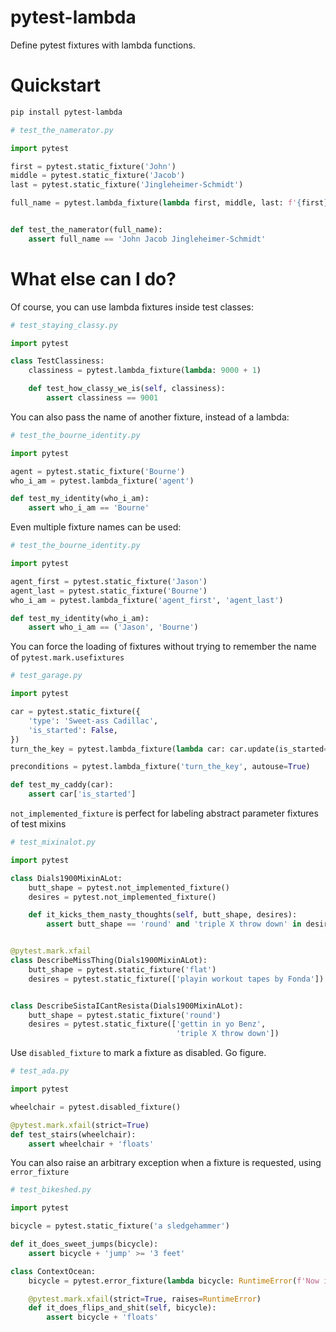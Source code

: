 # pytest-lambda

Define pytest fixtures with lambda functions.


# Quickstart

```bash
pip install pytest-lambda
```

```python
# test_the_namerator.py

import pytest

first = pytest.static_fixture('John')
middle = pytest.static_fixture('Jacob')
last = pytest.static_fixture('Jingleheimer-Schmidt')

full_name = pytest.lambda_fixture(lambda first, middle, last: f'{first} {middle} {last}')


def test_the_namerator(full_name):
    assert full_name == 'John Jacob Jingleheimer-Schmidt'
```


# What else can I do?

Of course, you can use lambda fixtures inside test classes:
```python
# test_staying_classy.py

import pytest

class TestClassiness:
    classiness = pytest.lambda_fixture(lambda: 9000 + 1)

    def test_how_classy_we_is(self, classiness):
        assert classiness == 9001
```

You can also pass the name of another fixture, instead of a lambda:
```python
# test_the_bourne_identity.py

import pytest

agent = pytest.static_fixture('Bourne')
who_i_am = pytest.lambda_fixture('agent')

def test_my_identity(who_i_am):
    assert who_i_am == 'Bourne'
```


Even multiple fixture names can be used:
```python
# test_the_bourne_identity.py

import pytest

agent_first = pytest.static_fixture('Jason')
agent_last = pytest.static_fixture('Bourne')
who_i_am = pytest.lambda_fixture('agent_first', 'agent_last')

def test_my_identity(who_i_am):
    assert who_i_am == ('Jason', 'Bourne')
```


You can force the loading of fixtures without trying to remember the name of `pytest.mark.usefixtures`
```python
# test_garage.py

import pytest

car = pytest.static_fixture({
    'type': 'Sweet-ass Cadillac',
    'is_started': False,
})
turn_the_key = pytest.lambda_fixture(lambda car: car.update(is_started=True))

preconditions = pytest.lambda_fixture('turn_the_key', autouse=True)

def test_my_caddy(car):
    assert car['is_started']
```


`not_implemented_fixture` is perfect for labeling abstract parameter fixtures of test mixins
```python
# test_mixinalot.py

import pytest

class Dials1900MixinALot:
    butt_shape = pytest.not_implemented_fixture()
    desires = pytest.not_implemented_fixture()

    def it_kicks_them_nasty_thoughts(self, butt_shape, desires):
        assert butt_shape == 'round' and 'triple X throw down' in desires


@pytest.mark.xfail
class DescribeMissThing(Dials1900MixinALot):
    butt_shape = pytest.static_fixture('flat')
    desires = pytest.static_fixture(['playin workout tapes by Fonda'])


class DescribeSistaICantResista(Dials1900MixinALot):
    butt_shape = pytest.static_fixture('round')
    desires = pytest.static_fixture(['gettin in yo Benz',
                                     'triple X throw down'])
```


Use `disabled_fixture` to mark a fixture as disabled. Go figure.
```python
# test_ada.py

import pytest

wheelchair = pytest.disabled_fixture()

@pytest.mark.xfail(strict=True)
def test_stairs(wheelchair):
    assert wheelchair + 'floats'
```


You can also raise an arbitrary exception when a fixture is requested, using `error_fixture`
```python
# test_bikeshed.py

import pytest

bicycle = pytest.static_fixture('a sledgehammer')

def it_does_sweet_jumps(bicycle):
    assert bicycle + 'jump' >= '3 feet'

class ContextOcean:
    bicycle = pytest.error_fixture(lambda bicycle: RuntimeError(f'Now is not the time to use that! ({bicycle})'))

    @pytest.mark.xfail(strict=True, raises=RuntimeError)
    def it_does_flips_and_shit(self, bicycle):
        assert bicycle + 'floats'
```
